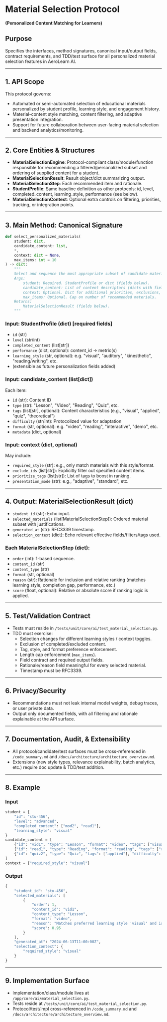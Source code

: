 # Material Selection Protocol  
**(Personalized Content Matching for Learners)**

## Purpose

Specifies the interfaces, method signatures, canonical input/output fields, contract requirements, and TDD/test surface for all personalized material selection features in AeroLearn AI.

---

## 1. API Scope

This protocol governs:
- Automated or semi-automated selection of educational materials personalized by student profile, learning style, and engagement history.
- Material-content style matching, content filtering, and adaptive presentation integration.
- Support for future collaboration between user-facing material selection and backend analytics/monitoring.

---

## 2. Core Entities & Structures

- **MaterialSelectionEngine**: Protocol-compliant class/module/function responsible for recommending a filtered/personalized subset and ordering of supplied content for a student.
- **MaterialSelectionResult**: Result object/dict summarizing output.
- **MaterialSelectionStep**: Each recommended item and rationale.
- **StudentProfile**: Same baseline definition as other protocols: id, level, completed_content, learning_style, performance (see below).
- **MaterialSelectionContext**: Optional extra controls on filtering, priorities, tracking, or integration points.

---

## 3. Main Method: Canonical Signature

```python
def select_personalized_materials(
    student: dict,
    candidate_content: list,
    *,
    context: dict = None,
    max_items: int = 10
) -> dict:
    """
    Select and sequence the most appropriate subset of candidate materials for a student, based on protocol-defined learning style and history.
    Args:
        student: Required. StudentProfile or dict (fields below).
        candidate_content: List of content descriptors (dicts with fields below).
        context: Optional. Dict for additional priorities, exclusions, analytics integration.
        max_items: Optional. Cap on number of recommended materials.
    Returns:
        MaterialSelectionResult (fields below).
    """
```

### Input: StudentProfile (dict) [required fields]

- `id` (str)
- `level` (str/int)
- `completed_content` (list[str])
- `performance` (dict, optional): content_id -> metric(s)
- `learning_style` (str, optional): e.g. "visual", "auditory", "kinesthetic", "reading/writing", etc.
- (extensible as future personalization fields added)

### Input: candidate_content (list[dict])

Each item:
  - `id` (str): Content ID
  - `type` (str): "Lesson", "Video", "Reading", "Quiz", etc.
  - `tags` (list[str], optional): Content characteristics (e.g., "visual", "applied", "quiz", "theoretical")
  - `difficulty` (str/int): Protocolized value for adaptation
  - `format` (str, optional): e.g. "video", "reading", "interactive", "demo", etc.
  - `metadata` (dict, optional)

### Input: context (dict, optional)

May include:
- `required_style` (str): e.g., only match materials with this style/format.
- `exclude_ids` (list[str]): Explicitly filter out specified content items.
- `prioritize_tags` (list[str]): List of tags to boost in ranking.
- `presentation_mode` (str): e.g., "adaptive", "standard", etc.

---

## 4. Output: MaterialSelectionResult (dict)

- `student_id` (str): Echo input.
- `selected_materials` (list[MaterialSelectionStep]): Ordered material subset with justifications.
- `generated_at` (str): RFC3339 timestamp.
- `selection_context` (dict): Echo relevant effective fields/filters/tags used.

### Each MaterialSelectionStep (dict):

- `order` (int): 1-based sequence.
- `content_id` (str)
- `content_type` (str)
- `format` (str, optional)
- `reason` (str): Rationale for inclusion and relative ranking (matches learning style, completion gap, performance, etc.)
- `score` (float, optional): Relative or absolute score if ranking logic is applied.

---

## 5. Test/Validation Contract

- Tests must reside in `/tests/unit/core/ai/test_material_selection.py`.
- TDD must exercise:
    - Selection changes for different learning styles / context toggles.
    - Exclusion of completed/excluded content.
    - Tag, style, and format preference enforcement.
    - Length cap enforcement (`max_items`).
    - Field contract and required output fields.
    - Rationale/reason field meaningful for every selected material.
    - Timestamp must be RFC3339.

---

## 6. Privacy/Security

- Recommendations must not leak internal model weights, debug traces, or user private data.
- Output only documented fields, with all filtering and rationale explainable at the API surface.

---

## 7. Documentation, Audit, & Extensibility

- All protocol/candidate/test surfaces must be cross-referenced in `/code_summary.md` and `/docs/architecture/architecture_overview.md`.
- Extensions (new style types, relevance explainability, batch analytics, etc.) require doc update & TDD/test addition.

---

## 8. Example

### Input

```python
student = {
    "id": "stu-456",
    "level": "advanced",
    "completed_content": ["mod2", "read1"],
    "learning_style": "visual"
}
candidate_content = [
    {"id": "vid1", "type": "Lesson", "format": "video", "tags": ["visual"], "difficulty": "medium"},
    {"id": "read1", "type": "Reading", "format": "reading", "tags": ["reading"], "difficulty": "easy"},
    {"id": "quiz2", "type": "Quiz", "tags": ["applied"], "difficulty": "hard"},
]
context = {"required_style": "visual"}
```

### Output

```python
{
    "student_id": "stu-456",
    "selected_materials": [
        {
            "order": 1,
            "content_id": "vid1",
            "content_type": "Lesson",
            "format": "video",
            "reason": "Matches preferred learning style 'visual' and is not completed.",
            "score": 0.95
        }
    ],
    "generated_at": "2024-06-13T11:00:00Z",
    "selection_context": {
        "required_style": "visual"
    }
}
```

---

## 9. Implementation Surface

- Implementation/class/module lives at `/app/core/ai/material_selection.py`.
- Tests reside at `/tests/unit/core/ai/test_material_selection.py`.
- Protocol/test/impl cross-referenced in `/code_summary.md` and `/docs/architecture/architecture_overview.md`.